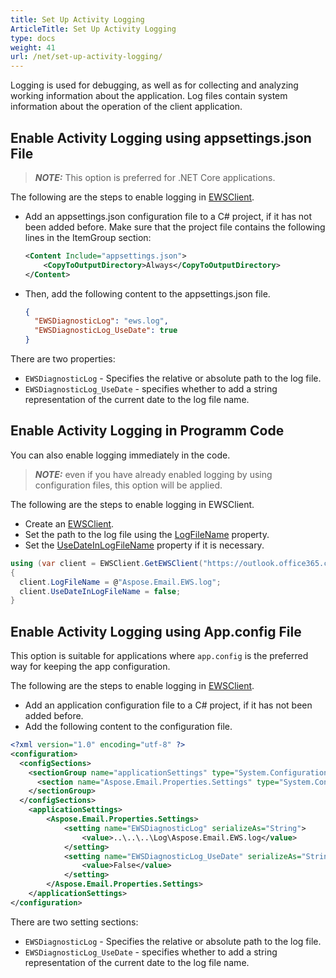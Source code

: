 ```yaml
---
title: Set Up Activity Logging
ArticleTitle: Set Up Activity Logging
type: docs
weight: 41
url: /net/set-up-activity-logging/
---
```


Logging is used for debugging, as well as for collecting and analyzing working information about the application. Log files contain system information about the operation of the client application.

## **Enable Activity Logging using appsettings.json File**

> **_NOTE:_** This option is preferred for .NET Core applications.

The following are the steps to enable logging in [EWSClient](https://reference.aspose.com/email/net/aspose.email.clients.exchange.webservice/ewsclient/).

- Add an appsettings.json configuration file to a C# project, if it has not been added before. Make sure that the project file contains the following lines in the ItemGroup section:

  ```xml
  <Content Include="appsettings.json">
      <CopyToOutputDirectory>Always</CopyToOutputDirectory>
  </Content>
  ```

- Then, add the following content to the appsettings.json file.

  ```json
  {
    "EWSDiagnosticLog": "ews.log",
    "EWSDiagnosticLog_UseDate": true
  }
  ```

There are two properties:

- `EWSDiagnosticLog` - Specifies the relative or absolute path to the log file.
- `EWSDiagnosticLog_UseDate` - specifies whether to add a string representation of the current date to the log file name.

## **Enable Activity Logging in Programm Code**

You can also enable logging immediately in the code.

> **_NOTE:_** even if you have already enabled logging by using configuration files, this option will be applied.

The following are the steps to enable logging in EWSClient.

- Create an [EWSClient](https://reference.aspose.com/email/net/aspose.email.clients.exchange.webservice/ewsclient/).
- Set the path to the log file using the [LogFileName](https://reference.aspose.com/email/net/aspose.email.clients.exchange/exchangeclientbase/logfilename/) property.
- Set the [UseDateInLogFileName](https://reference.aspose.com/email/net/aspose.email.clients.exchange/exchangeclientbase/usedateinlogfilename/) property if it is necessary.

```csharp
using (var client = EWSClient.GetEWSClient("https://outlook.office365.com/EWS/Exchange.asmx", credentials))
{
  client.LogFileName = @"Aspose.Email.EWS.log";
  client.UseDateInLogFileName = false;
}
```

## **Enable Activity Logging using App.config File**

This option is suitable for applications where `app.config` is the preferred way for keeping the app configuration.

The following are the steps to enable logging in [EWSClient](https://reference.aspose.com/email/net/aspose.email.clients.exchange.webservice/ewsclient/).

- Add an application configuration file to a C# project, if it has not been added before.
- Add the following content to the configuration file.

```xml
<?xml version="1.0" encoding="utf-8" ?>
<configuration>
  <configSections>
    <sectionGroup name="applicationSettings" type="System.Configuration.ApplicationSettingsGroup, System, Version=2.0.0.0, Culture=neutral, PublicKeyToken=b77a5c561934e089" >
      <section name="Aspose.Email.Properties.Settings" type="System.Configuration.ClientSettingsSection, System, Version=2.0.0.0, Culture=neutral, PublicKeyToken=b77a5c561934e089" requirePermission="false" />
    </sectionGroup>
  </configSections>
    <applicationSettings>
        <Aspose.Email.Properties.Settings>
            <setting name="EWSDiagnosticLog" serializeAs="String">
                <value>..\..\..\Log\Aspose.Email.EWS.log</value>
            </setting>
            <setting name="EWSDiagnosticLog_UseDate" serializeAs="String">
                <value>False</value>
            </setting>
        </Aspose.Email.Properties.Settings>
    </applicationSettings>
</configuration>
```

There are two setting sections:

- `EWSDiagnosticLog` - Specifies the relative or absolute path to the log file.
- `EWSDiagnosticLog_UseDate` - specifies whether to add a string representation of the current date to the log file name.
